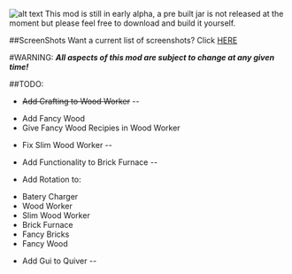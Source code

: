 ![alt text](http://mc3.totallyminecraft.com/superblocks/logo.png "Super Blocks temp-logo")
This mod is still in early alpha, a pre built jar is not released at the moment but please feel free to download and build it yourself.

##ScreenShots
Want a current list of screenshots? Click [HERE](http://mc3.totallyminecraft.com/superblocks/screens "Screen Shots")

#WARNING:
**_All aspects of this mod are subject to change at any given time!_**

##TODO:
+ ~~Add Crafting to Wood Worker~~
--

* Add Fancy Wood
* Give Fancy Wood Recipies in Wood Worker
+ Fix Slim Wood Worker
--

+ Add Functionality to Brick Furnace
--

+ Add Rotation to:
* Batery Charger
* Wood Worker
* Slim Wood Worker
* Brick Furnace
* Fancy Bricks
* Fancy Wood
+ Add Gui to Quiver
--
